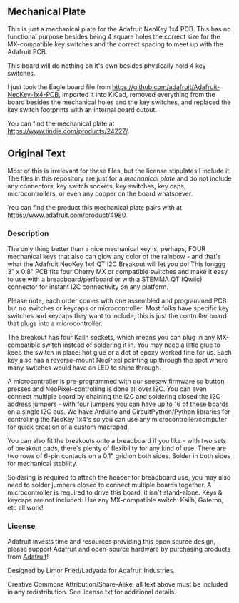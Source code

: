 ## Mechanical Plate

This is just a mechanical plate for the Adafruit NeoKey 1x4 PCB. This has no functional purpose besides being 4 square holes the correct size for the MX-compatible key switches and the correct spacing to meet up with the Adafruit PCB.

This board will do nothing on it's own besides physically hold 4 key switches.

I just took the Eagle board file from https://github.com/adafruit/Adafruit-NeoKey-1x4-PCB, imported it into KiCad, removed everything from the board besides the mechanical holes and the key switches, and replaced the key switch footprints with an internal board cutout.

You can find the mechanical plate at https://www.tindie.com/products/24227/.

## Original Text

Most of this is irrelevant for these files, but the license stipulates I include it. The files in this repository are just for a *mechanical plate* and do not include any connectors, key switch sockets, key switches, key caps, microcontrollers, or even any copper on the board whatsoever.

You can find the product this mechanical plate pairs with at https://www.adafruit.com/product/4980.

### Description

The only thing better than a nice mechanical key is, perhaps, FOUR mechanical keys that also can glow any color of the rainbow - and that's what the Adafruit NeoKey 1x4 QT I2C Breakout will let you do! This longgg 3" x 0.8" PCB fits four Cherry MX or compatible switches and make it easy to use with a breadboard/perfboard or with a STEMMA QT (Qwiic) connector for instant I2C connectivity on any platform.

Please note, each order comes with one assembled and programmed PCB but no switches or keycaps or microcontroller. Most folks have specific key switches and keycaps they want to include, this is just the controller board that plugs into a microcontroller.

The breakout has four Kailh sockets, which means you can plug in any MX-compatible switch instead of soldering it in. You may need a little glue to keep the switch in place: hot glue or a dot of epoxy worked fine for us. Each key also has a reverse-mount NeoPixel pointing up through the spot where many switches would have an LED to shine through.

A microcontroller is pre-programmed with our seesaw firmware so button presses and NeoPixel-controlling is done all over I2C. You can even connect multiple board by chaining the I2C and soldering closed the I2C address jumpers - with four jumpers you can have up to 16 of these boards on a single I2C bus. We have Arduino and CircuitPython/Python libraries for controlling the NeoKey 1x4's so you can use any microcontroller/computer for quick creation of a custom macropad.

You can also fit the breakouts onto a breadboard if you like - with two sets of breakout pads, there's plenty of flexibility for any kind of use. There are two rows of 6-pin contacts on a 0.1" grid on both sides. Solder in both sides for mechanical stability.

Soldering is required to attach the header for breadboard use, you may also need to solder jumpers closed to connect multiple boards together. A microcontroller is required to drive this board, it isn't stand-alone. Keys & keycaps are not included: Use any MX-compatible switch: Kailh, Gateron, etc all work!

### License

Adafruit invests time and resources providing this open source design, please support Adafruit and open-source hardware by purchasing products from [Adafruit](https://www.adafruit.com)!

Designed by Limor Fried/Ladyada for Adafruit Industries.

Creative Commons Attribution/Share-Alike, all text above must be included in any redistribution. 
See license.txt for additional details.
